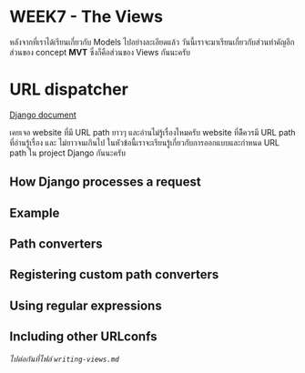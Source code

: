 # WEEK7 - The Views

หลังจากที่เราได้เรียนเกี่ยวกับ Models ไปอย่างละเอียดแล้ว วันนี้เราจะมาเรียนเกี่ยวกับส่วนทำคัญอีกส่วนของ concept **MVT** ซึ่งก็คือส่วนของ Views กันนะครับ

# URL dispatcher

[Django document](https://docs.djangoproject.com/en/5.0/topics/http/urls/)

เคยเจอ website ที่มี URL path ยาวๆ และอ่านไม่รู้เรื่องไหมครับ website ที่ดีึควรมี URL path ที่อ่านรู้เรื่อง และ ไม่ยาวจนเกินไป ในหัวข้อนี้เราจะเรียนรู้เกี่ยวกับการออกแบบและกำหนด URL path ใน project Django กันนะครับ

## How Django processes a request

## Example

## Path converters

## Registering custom path converters

## Using regular expressions

## Including other URLconfs


*ไปต่อกันที่ไฟล์ `writing-views.md`*
